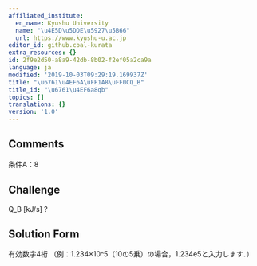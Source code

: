 ```yaml
---
affiliated_institute:
  en_name: Kyushu University
  name: "\u4E5D\u5DDE\u5927\u5B66"
  url: https://www.kyushu-u.ac.jp
editor_id: github.cbal-kurata
extra_resources: {}
id: 2f9e2d50-a8a9-42db-8b02-f2ef05a2ca9a
language: ja
modified: '2019-10-03T09:29:19.169937Z'
title: "\u6761\u4EF6A\uFF1A8\uFF0CQ_B"
title_id: "\u6761\u4EF6a8qb"
topics: []
translations: {}
version: '1.0'
---
```


## Comments
条件A：8

## Challenge
Q_B [kJ/s] ?

## Solution Form
有効数字4桁
（例：1.234×10^5（10の5乗）の場合，1.234e5と入力します．）




